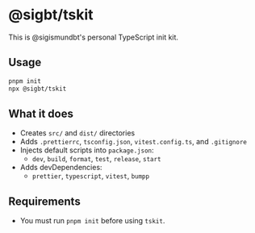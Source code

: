 # @sigbt/tskit

This is @sigismundbt's personal TypeScript init kit.

## Usage

```bash
pnpm init
npx @sigbt/tskit
```

## What it does

- Creates `src/` and `dist/` directories
- Adds `.prettierrc`, `tsconfig.json`, `vitest.config.ts`, and `.gitignore`
- Injects default scripts into `package.json`:
  - `dev`, `build`, `format`, `test`, `release`, `start`
- Adds devDependencies:
  - `prettier`, `typescript`, `vitest`, `bumpp`

## Requirements

- You must run `pnpm init` before using `tskit`.
